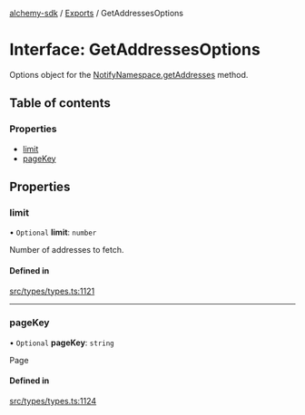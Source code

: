[alchemy-sdk](../README.md) / [Exports](../modules.md) / GetAddressesOptions

# Interface: GetAddressesOptions

Options object for the [NotifyNamespace.getAddresses](../classes/NotifyNamespace.md#getaddresses) method.

## Table of contents

### Properties

- [limit](GetAddressesOptions.md#limit)
- [pageKey](GetAddressesOptions.md#pagekey)

## Properties

### limit

• `Optional` **limit**: `number`

Number of addresses to fetch.

#### Defined in

[src/types/types.ts:1121](https://github.com/alchemyplatform/alchemy-sdk-js/blob/6dc36f9/src/types/types.ts#L1121)

___

### pageKey

• `Optional` **pageKey**: `string`

Page

#### Defined in

[src/types/types.ts:1124](https://github.com/alchemyplatform/alchemy-sdk-js/blob/6dc36f9/src/types/types.ts#L1124)
